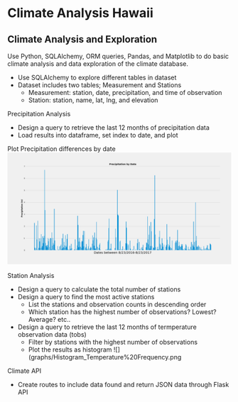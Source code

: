 # Climate Analysis Hawaii

## Climate Analysis and Exploration
Use Python, SQLAlchemy, ORM queries, Pandas, and Matplotlib to do basic climate analysis and data exploration of the climate database.
  - Use SQLAlchemy to explore different tables in dataset
  - Dataset includes two tables; Measurement and Stations
      - Measurement: station, date, precipitation, and time of observation
      - Station: station, name, lat, lng, and elevation
  
Precipitation Analysis
  - Design a query to retrieve the last 12 months of precipitation data
  - Load results into dataframe, set index to date, and plot

Plot Precipitation differences by date
![](graphs/Precipation%20by%20Date.png)
  
Station Analysis
  - Design a query to calculate the total number of stations
  - Design a query to find the most active stations
     - List the stations and observation counts in descending order
     - Which station has the highest number of observations? Lowest? Average? etc..
  - Design a query to retrieve the last 12 months of termperature observation data (tobs)
     - Filter by stations with the highest number of observations
     - Plot the results as histogram
     ![](graphs/Histogram_Temperature%20Frequency.png
  
Climate API
  - Create routes to include data found and return JSON data through Flask API
